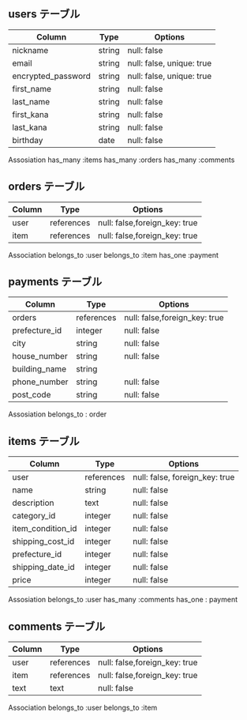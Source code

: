 ## users テーブル

| Column             | Type     | Options                   |
| ------------------ | -------- | ------------------------- |
| nickname           | string   | null: false               |
| email              | string   | null: false, unique: true |
| encrypted_password | string   | null: false, unique: true |
| first_name         | string   | null: false               |
| last_name          | string   | null: false               |
| first_kana         | string   | null: false               |
| last_kana          | string   | null: false               |
| birthday           | date     | null: false               |


Assosiation
has_many :items
has_many :orders
has_many :comments



## orders テーブル　

| Column             | Type       | Options                       |
| ------------------ | ---------- | ----------------------------- |
| user               | references | null: false,foreign_key: true |
| item               | references | null: false,foreign_key: true |

Association
belongs_to :user
belongs_to :item
has_one :payment



## payments テーブル 

| Column             | Type         | Options                         |
| ------------------ | ------------ | ------------------------------- |
| orders             | references   | null: false,foreign_key: true |
| prefecture_id      | integer      | null: false                     |
| city               | string       | null: false                     |
| house_number       | string       | null: false                     |
| building_name      | string       |                                 |
| phone_number       | string       | null: false                     |
| post_code          | string       | null: false                     |

Assosiation
belongs_to : order


## items テーブル

| Column             | Type       | Options                        |
| ------------------ | ---------- | -------------------------------|
| user               | references | null: false, foreign_key: true |
| name               | string     | null: false                    |
| description        | text       | null: false                    |
| category_id        | integer    | null: false                    |
| item_condition_id  | integer    | null: false                    |
| shipping_cost_id   | integer    | null: false                    |
| prefecture_id      | integer    | null: false                    |
| shipping_date_id   | integer    | null: false                    |
| price              | integer    | null: false                    |

Assosiation
belongs_to :user
has_many :comments
has_one : payment


## comments テーブル

| Column             | Type       | Options                       |
| ------------------ | ---------- | ----------------------------- |
| user               | references | null: false,foreign_key: true |
| item               | references | null: false,foreign_key: true |
| text               | text       | null: false                   |

Association
belongs_to :user
belongs_to :item